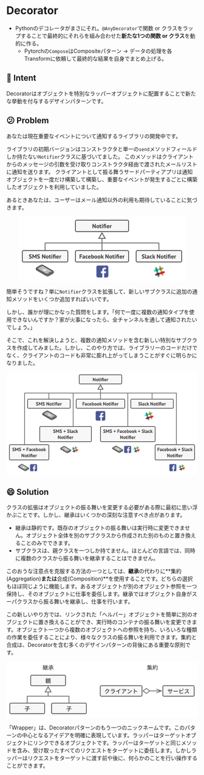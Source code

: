 # Decorator

- Pythonのデコレータがまさにそれ。`@AnyDecorator`で関数 or クラスをラップすることで最終的にそれらを組み合わせた**新たな1つの関数 or クラス**を動的に作る。
  - Pytorchの`Compose`はCompositeパターン -> データの処理を各Transformに依頼して最終的な結果を自身でまとめ上げる。

## 📝 Intent

Decoratorはオブジェクトを特別なラッパーオブジェクトに配置することで新たな挙動を付与するデザインパターンです。

## 😕 Problem

あなたは現在重要なイベントについて通知するライブラリの開発中です。

ライブラリの初期バージョンはコンストラクタと単一の`send`メソッドフィールドしか持たない`Notifier`クラスに基づいてました。
このメソッドはクライアントからのメッセージの引数を受け取りコンストラクタ経由で渡されたメールリストに通知を送ります。
クライアントとして振る舞うサードパーティアプリは通知オブジェクトを一度だけ構築して構築し、重要なイベントが発生するごとに構築したオブジェクトを利用していました。

あるときあなたは、ユーザーはメール通知以外の利用も期待していることに気づきます。

<div align="center">
<img src="./img/problem2.png">
</div>

簡単そうですね？単に`Notifier`クラスを拡張して、新しいサブクラスに追加の通知メソッドをいくつか追加すればいいです。

しかし、誰かが理にかなった質問をします。「何で一度に複数の通知タイプを使用できないんですか？家が火事になったら、全チャンネルを通して通知されたいでしょう。」

そこで、これを解決しようと、複数の通知メソッドを含む新しい特別なサブクラスを作成してみました。しかし、このやり方では、ライブラリーのコードだけでなく、クライアントのコードも非常に膨れ上がってしまうことがすぐに明らかになりました。

<div align="center">
<img src="./img/problem3.png">
</div>

## 😄 Solution

クラスの拡張はオブジェクトの振る舞いを変更する必要がある際に最初に思い浮かぶことです。しかし、継承はいくつかの深刻な注意すべき点があります。

- 継承は静的です。既存のオブジェクトの振る舞いは実行時に変更できません。オブジェクト全体を別のサブクラスから作成された別のものと置き換えることのみでできます。
- サブクラスは、親クラスを一つしか持てません。ほとんどの言語では、同時に複数のクラスから振る舞いを継承することはできません。

このおうな注意点を克服する方法の一つとしては、**継承**の代わりに**集約(Aggregation)**または**合成(Composition)**を使用することです。どちらの選択もほぼ同じように機能します。あるオブジェクトが別のオブジェクト参照を一つ保持し、そのオブジェクトに仕事を委任します。継承ではオブジェクト自身がスーパクラスから振る舞いを継承し、仕事を行います。

この新しいやり方では、リンクされた「ヘルパー」オブジェクトを簡単に別のオブジェクトに置き換えることができ、実行時のコンテナの振る舞いを変更できます。オブジェクト一つから複数のオブジェクトへの参照を持ち、いろいろな種類の作業を委任することにより、様々なクラスの振る舞いを利用できます。集約と合成は、Decoratorを含む多くのデザインパターンの背後にある重要な原則です。

<div align="center">
<img src="./img/solution1.png">
</div>

「Wrapper」は、Decoratorパターンのもう一つのニックネームです。このパターンの中心となるアイデアを明確に表現しています。ラッパーはターゲットオブジェクトにリンクできるオブジェクトです。ラッパーはターゲットと同じメソッドを含み、受け取ったすべてのリクエストをターゲットに委任します。しかしラッパーはリクエストをターゲットに渡す前や後に、何らかのことを行い操作することができます。